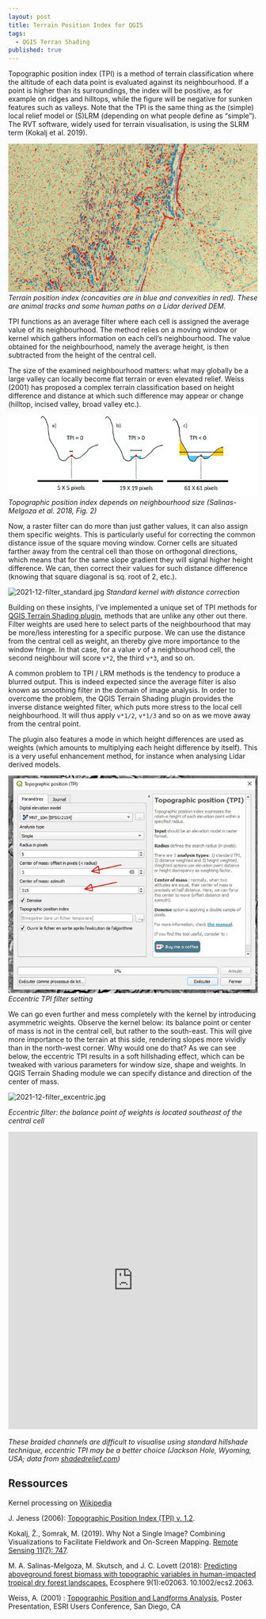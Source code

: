 ```yaml
---
layout: post
title: Terrain Position Index for QGIS
tags:
  - QGIS Terran Shading
published: true
---
```



Topographic position index (TPI) is a method of terrain classification where the altitude of each data point is evaluated against its neighbourhood. If a point is higher than its surroundings, the index will be positive, as for example on ridges and hilltops, while the figure will be negative for sunken features such as valleys. Note that the TPI is the same thing as the (simple) local relief model or (S)LRM (depending on what people define as “simple”). The RVT software, widely used for terrain visualisation, is using the SLRM term (Kokalj et al. 2019). 

![tpi](/figures/TPI.png)
*Terrain position index (concavities are in blue and convexities in red). These are animal tracks and some human paths on a Lidar derived DEM.* 


TPI functions as an average filter where each cell is assigned the average value of its neighbourhood. The method relies on a moving window or kernel which gathers information on each cell’s neighbourhood. The value obtained for the neighbourhood, namely the average height, is then subtracted from the height of the central cell. 

The size of the examined neighbourhood matters: what may globally be a large valley can locally become flat terrain or even elevated relief. Weiss (2001) has proposed a complex terrain classification based on height difference and distance at which such difference may appear or change (hilltop, incised valley, broad valley etc.).

![TPI_diagram.png](/figures/TPI_diagram.png)
*Topographic position index depends on neighbourhood size (Salinas-Melgoza et al. 2018, Fig. 2)* 

Now, a raster filter can do more than just gather values, it can also assign them specific weights. This is particularly useful for correcting the common distance issue of the square moving window. Corner cells are situated farther away from the central cell than those on orthogonal directions, which means that for the same slope gradient they will signal higher height difference. We can, then correct their values for such distance difference (knowing that square diagonal is sq. root of 2, etc.). 

![2021-12-filter_standard.jpg]({{site.baseurl}}/figures/2021-12-filter_standard.jpg)
*Standard kernel with distance correction*

Building on these insights, I've implemented a unique set of TPI methods for [QGIS Terrain Shading plugin]( https://landscapearchaeology.org/qgis-terrain-shading/), methods that are unlike any other out there. Filter weights are used here to select parts of the neighbourhood that may be more/less interesting for a specific purpose. We can use the distance from the central cell as weight, an thereby give more importance to the window fringe. In that case, for a value *v* of a neighbourhood cell, the second neighbour will score `v*2`, the third `v*3`, and so on. 

A common problem to TPI / LRM methods is the tendency to produce a blurred output. This is indeed expected since the average filter is also known as smoothing filter in the domain of image analysis. In order to overcome the problem, the QGIS Terrain Shading plugin provides the inverse distance weighted filter, which puts more stress to the local cell neighbourhood. It will thus apply `v*1/2`, `v*1/3` and so on as we move away from the central point.

The plugin also features a mode in which height differences are used as weights (which amounts to multiplying each height difference by itself). This is a very useful enhancement method, for instance when analysing Lidar derived models.  


![2021-12-filter_excentric.jpg](/figures/2021-12-interface.jpg)
*Eccentric TPI filter setting*

We can go even further and mess completely with the kernel by introducing asymmetric weights. Observe the kernel below: its balance point or center of mass is not in the central cell, but rather to the south-east. This will give more importance to the terrain at this side, rendering slopes more vividly than in the north-west corner. Why would one do that? As we can see below, the eccentric TPI results in a soft hillshading effect, which can be tweaked with various parameters for window size, shape and weights. In QGIS Terrain Shading module we can specify distance and direction of the center of mass. 

![2021-12-filter_excentric.jpg]({{site.baseurl}}/figures/2021-12-filter_excentric.jpg)

*Eccentric filter: the balance point of weights is located southeast of the central cell*

<iframe frameborder="0" class="juxtapose" width="100%" height="600" src="https://cdn.knightlab.com/libs/juxtapose/latest/embed/index.html?uid=59877958-40a1-11ec-abb7-b9a7ff2ee17c"></iframe>

*These braided channels are difficult to visualise using standard hillshade technique, eccentric TPI may be a better choice  (Jackson Hole, Wyoming, USA; data from [shadedrelief.com]( http://shadedrelief.com/SampleElevationModels/))*



## Ressources
Kernel processing on [Wikipedia ](https://en.wikipedia.org/wiki/Kernel_(image_processing))

J. Jeness (2006): [Topographic Position Index (TPI) v. 1.2](http://www.jennessent.com/downloads/tpi_documentation_online.pdf).

Kokalj, Ž., Somrak, M. (2019). Why Not a Single Image? Combining Visualizations to Facilitate Fieldwork and On-Screen Mapping. [Remote Sensing 11(7): 747](https://www.mdpi.com/2072-4292/11/7/747).

M. A. Salinas-Melgoza, M. Skutsch, and J. C. Lovett (2018): [Predicting aboveground forest biomass with topographic variables in human-impacted tropical dry forest landscapes.](https://www.researchgate.net/publication/321125918_Predicting_above_ground_forest_biomass_with_topographic_variables_in_human-impacted_tropical_dry_forest_landscapes) Ecosphere 9(1):e02063. 10.1002/ecs2.2063.

Weiss, A. (2001) : [Topographic Position and Landforms Analysis]( http://www.jennessent.com/downloads/tpi-poster-tnc_18x22.pdf), Poster Presentation, ESRI Users Conference, San Diego, CA
